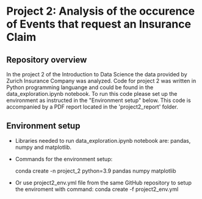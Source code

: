 
# Project 2: Analysis of the occurence of Events that request an Insurance Claim


## Repository overview

In the project 2 of the Introduction to Data Science the data provided by Zurich Insurance Company was analyzed. Code for project 2 was written in Python programming languange and could be found in the data_exploration.ipynb notebook. To run this code please set up the environment as instructed in the "Environment setup" below. This code is accompanied by a PDF report located in the 'project2_report' folder.

## Environment setup

- Libraries needed to run data_exploration.ipynb notebook are: pandas, numpy and matplotlib.

- Commands for the environment setup:

    conda create -n project_2 python=3.9 pandas numpy matplotlib

 - Or use project2_env.yml file from the same GitHub repository to setup the enviroment with command:
    conda create -f project2_env.yml